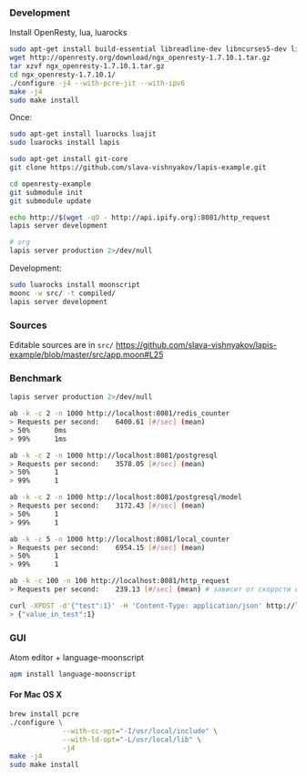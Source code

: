 ### Development

Install OpenResty, lua, luarocks

```sh
sudo apt-get install build-essential libreadline-dev libncurses5-dev libpcre3-dev libssl-dev perl make
wget http://openresty.org/download/ngx_openresty-1.7.10.1.tar.gz
tar xzvf ngx_openresty-1.7.10.1.tar.gz
cd ngx_openresty-1.7.10.1/
./configure -j4 --with-pcre-jit --with-ipv6
make -j4
sudo make install
```

Once:

```sh
sudo apt-get install luarocks luajit
sudo luarocks install lapis

sudo apt-get install git-core
git clone https://github.com/slava-vishnyakov/lapis-example.git

cd openresty-example
git submodule init
git submodule update

echo http://$(wget -qO - http://api.ipify.org):8081/http_request
lapis server development

# org
lapis server production 2>/dev/null
```

Development:

```sh
sudo luarocks install moonscript
moonc -w src/ -t compiled/
lapis server development
```

### Sources

Editable sources are in `src/`
https://github.com/slava-vishnyakov/lapis-example/blob/master/src/app.moon#L25

### Benchmark

```sh
lapis server production 2>/dev/null

ab -k -c 2 -n 1000 http://localhost:8081/redis_counter
> Requests per second:    6400.61 [#/sec] (mean)
> 50%      0ms
> 99%      1ms

ab -k -c 2 -n 1000 http://localhost:8081/postgresql
> Requests per second:    3578.05 [#/sec] (mean)
> 50%      1
> 99%      1

ab -k -c 2 -n 1000 http://localhost:8081/postgresql/model
> Requests per second:    3172.43 [#/sec] (mean)
> 50%      1
> 99%      1

ab -k -c 5 -n 1000 http://localhost:8081/local_counter
> Requests per second:    6954.15 [#/sec] (mean)
> 50%      1
> 99%      1

ab -k -c 100 -n 100 http://localhost:8081/http_request
> Requests per second:    239.13 [#/sec] (mean) # зависит от скорости ответа httpbin.org

curl -XPOST -d'{"test":1}' -H 'Content-Type: application/json' http://localhost:8081/post
> {"value_in_test":1}
```

### GUI

Atom editor + language-moonscript

```sh
apm install language-moonscript
```

#### For Mac OS X

```sh
brew install pcre
./configure \
             --with-cc-opt="-I/usr/local/include" \
             --with-ld-opt="-L/usr/local/lib" \
             -j4
make -j4
sudo make install
```
